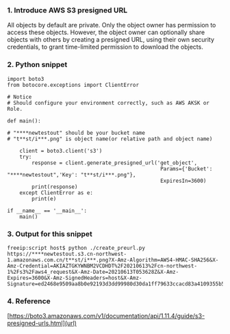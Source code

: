 ### 1. Introduce AWS S3 presigned URL  
All objects by default are private. Only the object owner has permission to access these objects. However, the object owner can optionally share objects with others by creating a presigned URL, using their own security credentials, to grant time-limited permission to download the objects.

### 2. Python snippet  
```
import boto3
from botocore.exceptions import ClientError

# Notice
# Should configure your environment correctly, such as AWS AKSK or Role.

def main():

# "****newtestout" should be your bucket name
# "t**st/i***.png" is object name(or relative path and object name)

    client = boto3.client('s3')
    try:
        response = client.generate_presigned_url('get_object',
                                                  Params={'Bucket': "****newtestout",'Key': "t**st/i***.png"},
                                                  ExpiresIn=3600)
        print(response)
    except ClientError as e:
        print(e)

if __name__ == '__main__':
    main()   
```

### 3. Output for this snippet  
```
freeip:script host$ python ./create_preurl.py 
https://****newtestout.s3.cn-northwest-1.amazonaws.com.cn/t**st/i***.png?X-Amz-Algorithm=AWS4-HMAC-SHA256&X-Amz-Credential=AKIAZTGKYWNBM2VCDHDT%2F20210613%2Fcn-northwest-1%2Fs3%2Faws4_request&X-Amz-Date=20210613T053628Z&X-Amz-Expires=3600&X-Amz-SignedHeaders=host&X-Amz-Signature=ed2468e9509aa8b0e92193d3dd99980d30da1ff79633ccacd83a4109355b53fd
```

### 4. Reference
[https://boto3.amazonaws.com/v1/documentation/api/1.11.4/guide/s3-presigned-urls.html](url)
